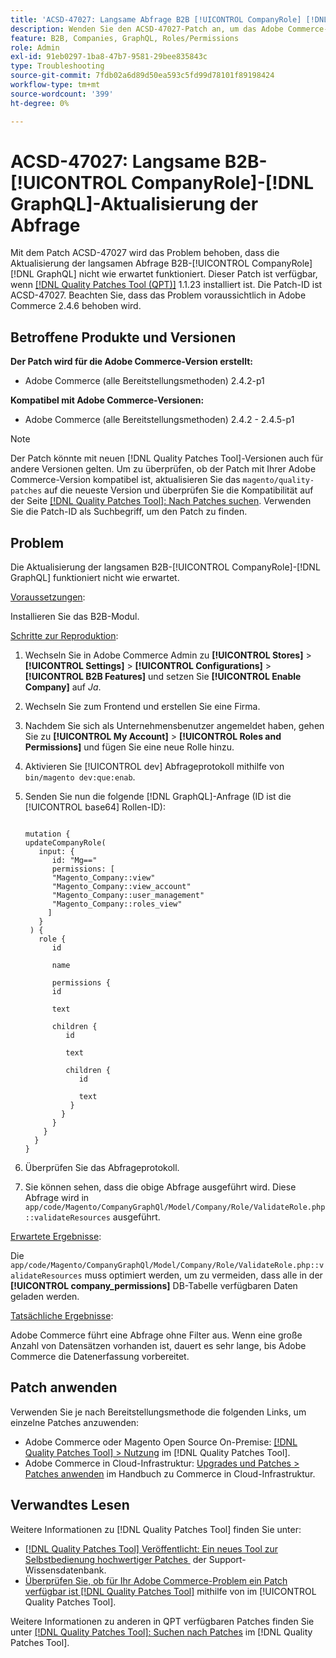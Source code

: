 ```yaml
---
title: 'ACSD-47027: Langsame Abfrage B2B [!UICONTROL CompanyRole] [!DNL GraphQL] Aktualisierung'
description: Wenden Sie den ACSD-47027-Patch an, um das Adobe Commerce-Problem zu beheben, bei dem eine langsame B2B-Aktualisierung [!UICONTROL CompanyRole] [!DNL GraphQL]  Abfrage vorliegt.
feature: B2B, Companies, GraphQL, Roles/Permissions
role: Admin
exl-id: 91eb0297-1ba8-47b7-9581-29bee835843c
type: Troubleshooting
source-git-commit: 7fdb02a6d89d50ea593c5fd99d78101f89198424
workflow-type: tm+mt
source-wordcount: '399'
ht-degree: 0%

---
```


# ACSD-47027: Langsame B2B-[!UICONTROL CompanyRole]-[!DNL GraphQL]-Aktualisierung der Abfrage

Mit dem Patch ACSD-47027 wird das Problem behoben, dass die Aktualisierung der langsamen Abfrage B2B-[!UICONTROL CompanyRole] [!DNL GraphQL] nicht wie erwartet funktioniert. Dieser Patch ist verfügbar, wenn [[!DNL Quality Patches Tool (QPT)]](https://experienceleague.adobe.com/de/docs/commerce-operations/tools/quality-patches-tool/quality-patches-tool-to-self-serve-quality-patches) 1.1.23 installiert ist. Die Patch-ID ist ACSD-47027. Beachten Sie, dass das Problem voraussichtlich in Adobe Commerce 2.4.6 behoben wird.

## Betroffene Produkte und Versionen

**Der Patch wird für die Adobe Commerce-Version erstellt:**
* Adobe Commerce (alle Bereitstellungsmethoden) 2.4.2-p1

**Kompatibel mit Adobe Commerce-Versionen:**
* Adobe Commerce (alle Bereitstellungsmethoden) 2.4.2 - 2.4.5-p1

>[!NOTE]
>
>Der Patch könnte mit neuen [!DNL Quality Patches Tool]-Versionen auch für andere Versionen gelten. Um zu überprüfen, ob der Patch mit Ihrer Adobe Commerce-Version kompatibel ist, aktualisieren Sie das `magento/quality-patches` auf die neueste Version und überprüfen Sie die Kompatibilität auf der Seite [[!DNL Quality Patches Tool]: Nach Patches suchen](https://experienceleague.adobe.com/tools/commerce-quality-patches/index.html?lang=de). Verwenden Sie die Patch-ID als Suchbegriff, um den Patch zu finden.

## Problem

Die Aktualisierung der langsamen B2B-[!UICONTROL CompanyRole]-[!DNL GraphQL] funktioniert nicht wie erwartet.

<u>Voraussetzungen</u>:

Installieren Sie das B2B-Modul.

<u>Schritte zur Reproduktion</u>:

1. Wechseln Sie in Adobe Commerce Admin zu **[!UICONTROL Stores]** > **[!UICONTROL Settings]** > **[!UICONTROL Configurations]** > **[!UICONTROL B2B Features]** und setzen Sie **[!UICONTROL Enable Company]** auf _Ja_.
1. Wechseln Sie zum Frontend und erstellen Sie eine Firma.
1. Nachdem Sie sich als Unternehmensbenutzer angemeldet haben, gehen Sie zu **[!UICONTROL My Account]** > **[!UICONTROL Roles and Permissions]** und fügen Sie eine neue Rolle hinzu.
1. Aktivieren Sie [!UICONTROL dev] Abfrageprotokoll mithilfe von `bin/magento dev:que:enab`.
1. Senden Sie nun die folgende [!DNL GraphQL]-Anfrage (ID ist die [!UICONTROL base64] Rollen-ID):

   <pre><code>
   mutation &lbrace;
   updateCompanyRole(
      input: &lbrace;
         id: "Mg=="
         permissions: &lbrack;
         "Magento_Company::view"
         "Magento_Company::view_account"
         "Magento_Company::user_management"
         "Magento_Company::roles_view"
        &rbrack;
      &rbrace;
    ) &lbrace;
      role &lbrace;
         id

         name

         permissions &lbrace;
         id

         text

         children &lbrace;
            id

            text

            children &lbrace;
               id

               text
             &rbrace;
           &rbrace;
         &rbrace;
       &rbrace;
     &rbrace;
   &rbrace;
   </code></pre>

1. Überprüfen Sie das Abfrageprotokoll.
1. Sie können sehen, dass die obige Abfrage ausgeführt wird. Diese Abfrage wird in `app/code/Magento/CompanyGraphQl/Model/Company/Role/ValidateRole.php::validateResources` ausgeführt.

<u>Erwartete Ergebnisse</u>:

Die `app/code/Magento/CompanyGraphQl/Model/Company/Role/ValidateRole.php::validateResources` muss optimiert werden, um zu vermeiden, dass alle in der **[!UICONTROL company_permissions]** DB-Tabelle verfügbaren Daten geladen werden.

<u>Tatsächliche Ergebnisse</u>:

Adobe Commerce führt eine Abfrage ohne Filter aus. Wenn eine große Anzahl von Datensätzen vorhanden ist, dauert es sehr lange, bis Adobe Commerce die Datenerfassung vorbereitet.

## Patch anwenden

Verwenden Sie je nach Bereitstellungsmethode die folgenden Links, um einzelne Patches anzuwenden:

* Adobe Commerce oder Magento Open Source On-Premise: [[!DNL Quality Patches Tool] > Nutzung](/help/tools/quality-patches-tool/usage.md) im [!DNL Quality Patches Tool].
* Adobe Commerce in Cloud-Infrastruktur: [Upgrades und Patches > Patches anwenden](https://experienceleague.adobe.com/docs/commerce-cloud-service/user-guide/develop/upgrade/apply-patches.html?lang=de) im Handbuch zu Commerce in Cloud-Infrastruktur. 

## Verwandtes Lesen

Weitere Informationen zu [!DNL Quality Patches Tool] finden Sie unter:

* [[!DNL Quality Patches Tool] Veröffentlicht: Ein neues Tool zur Selbstbedienung hochwertiger Patches &#x200B;](https://experienceleague.adobe.com/de/docs/commerce-operations/tools/quality-patches-tool/quality-patches-tool-to-self-serve-quality-patches) der Support-Wissensdatenbank.
* [Überprüfen Sie, ob für Ihr Adobe Commerce-Problem ein Patch verfügbar ist [!DNL Quality Patches Tool]](/help/tools/quality-patches-tool/patches-available-in-qpt/check-patch-for-magento-issue-with-magento-quality-patches.md) mithilfe von im [!UICONTROL Quality Patches Tool].


Weitere Informationen zu anderen in QPT verfügbaren Patches finden Sie unter [[!DNL Quality Patches Tool]: Suchen nach Patches](https://experienceleague.adobe.com/tools/commerce-quality-patches/index.html?lang=de) im [!DNL Quality Patches Tool].
